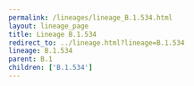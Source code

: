 ```yaml
---
permalink: /lineages/lineage_B.1.534.html
layout: lineage_page
title: Lineage B.1.534
redirect_to: ../lineage.html?lineage=B.1.534
lineage: B.1.534
parent: B.1
children: ['B.1.534']
---
```

